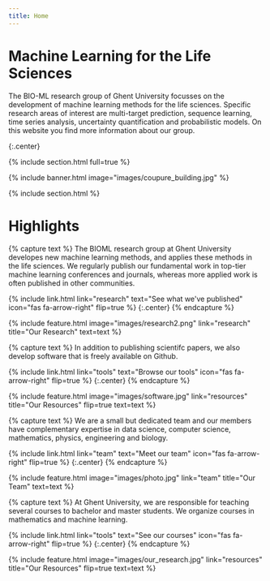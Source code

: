 ```yaml
---
title: Home
---
```


# Machine Learning for the Life Sciences

The BIO-ML research group of Ghent University focusses on the development of machine learning methods for the life sciences. Specific research areas of interest are multi-target prediction, sequence learning, time series analysis, uncertainty quantification and probabilistic models. On this website you find more information about our group.  

{:.center}

{% include section.html full=true %}

{% include banner.html image="images/coupure_building.jpg" %}

{% include section.html %}

# Highlights

{% capture text %}
The BIOML research group at Ghent University developes new machine learning methods, and applies these methods in the life sciences. We regularly publish our fundamental work in top-tier machine learning conferences and journals, whereas more applied work is often published in other communities. 

{%
  include link.html
  link="research"
  text="See what we've published"
  icon="fas fa-arrow-right"
  flip=true
%}
{:.center}
{% endcapture %}

{%
  include feature.html
  image="images/research2.png"
  link="research"
  title="Our Research"
  text=text
%}

{% capture text %}
In addition to publishing scientifc papers, we also develop software that is freely available on Github. 

{%
  include link.html
  link="tools"
  text="Browse our tools"
  icon="fas fa-arrow-right"
  flip=true
%}
{:.center}
{% endcapture %}

{%
  include feature.html
  image="images/software.jpg"
  link="resources"
  title="Our Resources"
  flip=true
  text=text
%}

{% capture text %}
We are a small but dedicated team and our members have complementary expertise in data science, computer science, mathematics, physics, engineering and biology. 

{%
  include link.html
  link="team"
  text="Meet our team"
  icon="fas fa-arrow-right"
  flip=true
%}
{:.center}
{% endcapture %}

{%
  include feature.html
  image="images/photo.jpg"
  link="team"
  title="Our Team"
  text=text
%}

{% capture text %}
At Ghent University, we are responsible for teaching several courses to bachelor and master students. We organize courses in mathematics and machine learning.   

{%
  include link.html
  link="tools"
  text="See our courses"
  icon="fas fa-arrow-right"
  flip=true
%}
{:.center}
{% endcapture %}

{%
  include feature.html
  image="images/our_research.jpg"
  link="resources"
  title="Our Resources"
  flip=true
  text=text
%}




